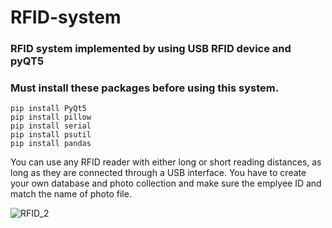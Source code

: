 # RFID-system
### RFID system implemented by using USB RFID device and pyQT5

### Must install these packages before using this system.
```
pip install PyQt5
pip install pillow
pip install serial
pip install psutil
pip install pandas
```

You can use any RFID reader with either long or short reading distances, as long as they are connected through a USB interface.
You have to create your own database and photo collection and make sure the emplyee ID and match the name of photo file.


![RFID_2](https://user-images.githubusercontent.com/46851653/230574295-d5826d03-a14d-4738-b0a8-557a6aad908e.png)
